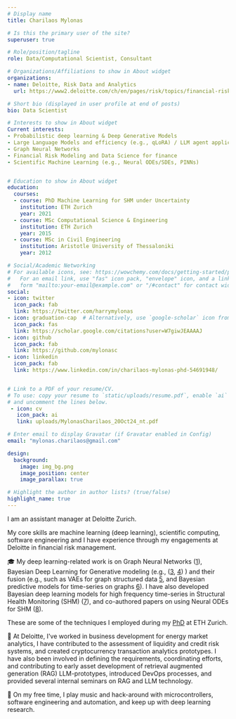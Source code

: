 ```yaml
---
# Display name
title: Charilaos Mylonas

# Is this the primary user of the site?
superuser: true

# Role/position/tagline
role: Data/Computational Scientist, Consultant

# Organizations/Affiliations to show in About widget
organizations:
- name: Deloitte, Risk Data and Analytics
  url: https://www2.deloitte.com/ch/en/pages/risk/topics/financial-risk.html?icid=nav2_financial-risk

# Short bio (displayed in user profile at end of posts)
bio: Data Scientist

# Interests to show in About widget
Current interests:
- Probabilistic deep learning & Deep Generative Models
- Large Language Models and efficiency (e.g., qLoRA) / LLM agent applications
- Graph Neural Networks
- Financial Risk Modeling and Data Science for finance
- Scientific Machine Learning (e.g., Neural ODEs/SDEs, PINNs)


# Education to show in About widget
education:
  courses:
  - course: PhD Machine Learning for SHM under Uncertainty
    institution: ETH Zurich
    year: 2021 
  - course: MSc Computational Science & Engineering
    institution: ETH Zurich
    year: 2015
  - course: MSc in Civil Engineering
    institution: Aristotle University of Thessaloniki
    year: 2012

# Social/Academic Networking
# For available icons, see: https://wowchemy.com/docs/getting-started/page-builder/#icons
#   For an email link, use "fas" icon pack, "envelope" icon, and a link in the
#   form "mailto:your-email@example.com" or "/#contact" for contact widget.
social:
- icon: twitter
  icon_pack: fab
  link: https://twitter.com/harrymylonas
- icon: graduation-cap  # Alternatively, use `google-scholar` icon from `ai` icon pack
  icon_pack: fas
  link: https://scholar.google.com/citations?user=W7giwJEAAAAJ
- icon: github
  icon_pack: fab
  link: https://github.com/mylonasc
- icon: linkedin
  icon_pack: fab
  link: https://www.linkedin.com/in/charilaos-mylonas-phd-54691948/


# Link to a PDF of your resume/CV.
# To use: copy your resume to `static/uploads/resume.pdf`, enable `ai` icons in `params.toml`, 
# and uncomment the lines below.
 - icon: cv
   icon_pack: ai
   link: uploads/MylonasCharilaos_20Oct24_nt.pdf

# Enter email to display Gravatar (if Gravatar enabled in Config)
email: "mylonas.charilaos@gmail.com"

design:
  background: 
    image: img_bg.png
    image_position: center
    image_parallax: true

# Highlight the author in author lists? (true/false)
highlight_name: true
---
```


I am an assistant manager at Deloitte Zurich.

My core skills are machine learning (deep learning), scientific computing, software engineering and I have experience through my engagements at Deloitte in financial risk management.

🎓 My deep learning-related work is on Graph Neural Networks ([1](https://github.com/mylonasc/tf_gnns)), Bayesian Deep Learning for Generative modeling (e.g., ([3](https://onlinelibrary.wiley.com/doi/full/10.1002/we.2621), [4](https://www.research-collection.ethz.ch/bitstream/handle/20.500.11850/385323/4/GeneGolubPoster.pdf)) ) and their fusion (e.g., such as VAEs for graph structured data [5](https://arxiv.org/abs/2106.16049), and Bayesian predictive models for time-series on graphs [6](https://arxiv.org/abs/2012.06791)). I have also developed Bayesian deep learning models for high frequency time-series in Structural Health Monitoring (SHM) ([7](https://www.mdpi.com/1424-8220/21/19/6325)), and co-authored papers on using Neural ODEs for SHM ([8](https://www.sciencedirect.com/science/article/abs/pii/S0022460X21002686)). 

These are some of the techniques I employed during my [PhD](https://www.research-collection.ethz.ch/handle/20.500.11850/511551) at ETH Zurich.

💼 At Deloitte, I've worked in business development for energy market analytics, I have contributed to the assessment of liquidity and credit risk systems, and created cryptocurrency transaction analytics prototypes. I have also been involved in defining the requirements, coordinating efforts, and contributing to early asset development of retrieval augmented generation (RAG) LLM-prototypes, introduced DevOps processes, and provided several internal seminars on RAG and LLM technology.

🎹 On my free time, I play music and hack-around with microcontrollers, software engineering and automation, and keep up with deep learning research.


